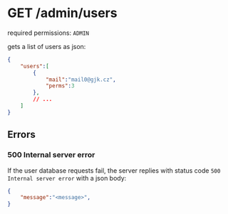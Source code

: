 # GET /admin/users

required permissions: `ADMIN`

gets a list of users as json:

```json
{
	"users":[
		{
			"mail":"mail0@gjk.cz",
			"perms":3
		},
		// ...
	]
}
```

## Errors

### 500 Internal server error

If the user database requests fail, the server replies with status code `500 Internal server error` with a json body:

```json
{
	"message":"<message>",
}
```
